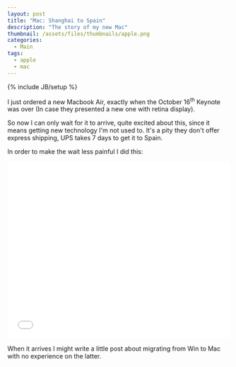 ```yaml
---
layout: post
title: "Mac: Shanghai to Spain"
description: "The story of my new Mac"
thumbnail: /assets/files/thumbnails/apple.png
categories:
  - Main
tags:
  - apple
  - mac
---
```

{% include JB/setup %}

I just ordered a new Macbook Air, exactly when the October 16<sup>th</sup> Keynote was over (In case they presented a new one with retina display).

So now I can only wait for it to arrive, quite excited about this, since it means getting new technology I'm not used to. It's a pity they don't offer express shipping, UPS takes 7 days to get it to Spain.

In order to make the wait less painful I did this:

<div class="caption">
    <iframe width="100%" height="400" frameborder="0" src="//widgets.scribblemaps.com/sm/?d=true&z=true&l=true&mc=true&lat=38.2523151&lng=58.8905331&vz=3&type=road&width=550&height=400&id=aurbanoMac" style="border:0" allowfullscreen></iframe>
</div>

When it arrives I might write a little post about migrating from Win to Mac with no experience on the latter.
